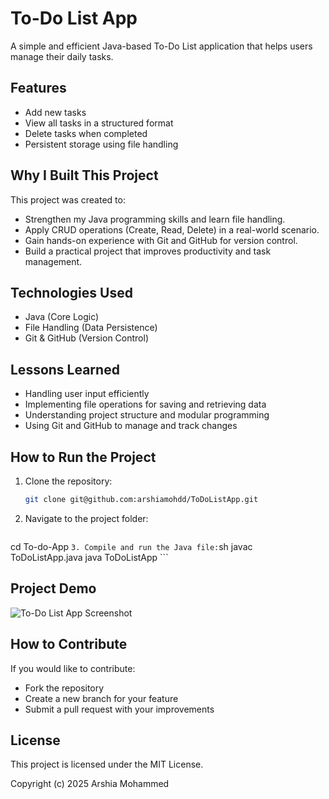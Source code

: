 # To-Do List App

A simple and efficient Java-based To-Do List application that helps users manage their daily tasks.

## Features

- Add new tasks
- View all tasks in a structured format
- Delete tasks when completed
- Persistent storage using file handling

## Why I Built This Project

This project was created to:
- Strengthen my Java programming skills and learn file handling.
- Apply CRUD operations (Create, Read, Delete) in a real-world scenario.
- Gain hands-on experience with Git and GitHub for version control.
- Build a practical project that improves productivity and task management.

## Technologies Used

- Java (Core Logic)
- File Handling (Data Persistence)
- Git & GitHub (Version Control)

## Lessons Learned

- Handling user input efficiently
- Implementing file operations for saving and retrieving data
- Understanding project structure and modular programming
- Using Git and GitHub to manage and track changes

## How to Run the Project

1. Clone the repository:
   ```sh
   git clone git@github.com:arshiamohdd/ToDoListApp.git
    ```
2. Navigate to the project folder:
    ```sh
cd To-do-App
    ```
3. Compile and run the Java file:
    ```sh
javac ToDoListApp.java 
java ToDoListApp
     ```
## Project Demo
![To-Do List App Screenshot](images/todolist.png)

## How to Contribute

If you would like to contribute:
- Fork the repository
- Create a new branch for your feature
- Submit a pull request with your improvements

## License

This project is licensed under the MIT License.

Copyright (c) 2025 Arshia Mohammed


